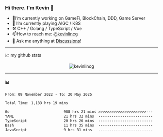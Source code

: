 ### Hi there. I'm Kevin 👋

- 🔭I’m currently working on GameFi, BlockChain, DDD, Game Server
- 🌱 I’m currently playing AIGC / K8S
-   :hammer_and_pick: C++ / Golang / TypeScript / Vue
- 📫How to reach me: [@kevinlincg](https://twitter.com/kevinlincg) 
-   :thought_balloon: Ask me anything at [Discussions](https://github.com/kevinlincg/kevinlincg/issues/new)!

---

📈 my github stats

<p align="center"> <img src="https://github-readme-stats-ouuan.vercel.app/api?username=kevinlincg&theme=dark&show_icons=true&count_private=true" alt="kevinlincg" />

---

#### :bar_chart: 

<!--START_SECTION:waka-->

```txt
From: 09 November 2022 - To: 20 May 2025

Total Time: 1,133 hrs 19 mins

Go                         988 hrs 21 mins >>>>>>>>>>>>>>>>>>>>>>---   87.21 %
YAML                       21 hrs 32 mins  -------------------------   01.90 %
TypeScript                 20 hrs 26 mins  -------------------------   01.80 %
Bash                       11 hrs 35 mins  -------------------------   01.02 %
JavaScript                 9 hrs 31 mins   -------------------------   00.84 %
```

<!--END_SECTION:waka-->
